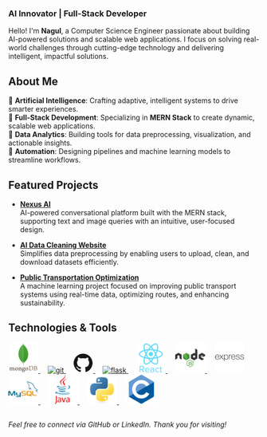 ### **AI Innovator | Full-Stack Developer**  

Hello! I'm **Nagul**, a Computer Science Engineer passionate about building AI-powered solutions and scalable web applications. I focus on solving real-world challenges through cutting-edge technology and delivering intelligent, impactful solutions.

## **About Me**  

🔹 **Artificial Intelligence**: Crafting adaptive, intelligent systems to drive smarter experiences.  
🔹 **Full-Stack Development**: Specializing in **MERN Stack** to create dynamic, scalable web applications.  
🔹 **Data Analytics**: Building tools for data preprocessing, visualization, and actionable insights.  
🔹 **Automation**: Designing pipelines and machine learning models to streamline workflows.  

## **Featured Projects**  

- **[Nexus AI](https://github.com/Nagul71/Nexus-AI)**  
  AI-powered conversational platform built with the MERN stack, supporting text and image queries with an intuitive, user-focused design.

- **[AI Data Cleaning Website](https://github.com/Nagul71/AI-data-Cleaning-Website)**  
  Simplifies data preprocessing by enabling users to upload, clean, and download datasets efficiently.

- **[Public Transportation Optimization](https://github.com/NAVEENKUMAR4325/IBM-Z-Datathon---ML-model-for-Transportation)**  
  A machine learning project focused on improving public transport systems using real-time data, optimizing routes, and enhancing sustainability.
  
## **Technologies & Tools**  
<p align="left">
  <a href="https://www.mongodb.com/" target="_blank" rel="noreferrer noopener" style="margin-right: 15px;">
    <img src="https://raw.githubusercontent.com/devicons/devicon/master/icons/mongodb/mongodb-original-wordmark.svg" alt="mongodb" width="60" height="60" />
  </a>
  <a href="https://git-scm.com/" target="_blank" rel="noreferrer noopener" style="margin-right: 15px;">
    <img src="https://www.vectorlogo.zone/logos/git-scm/git-scm-icon.svg" alt="git" width="60" height="60" />
  </a>
  <a href="https://github.com/" target="_blank" rel="noreferrer noopener" style="margin-right: 15px;">
    <img src="https://raw.githubusercontent.com/devicons/devicon/master/icons/github/github-original.svg" alt="github" width="40" height="40" />
  </a>
  <a href="https://flask.palletsprojects.com/en/stable/" target="_blank" rel="noreferrer noopener" style="margin-right: 15px;">
    <img src="https://img.icons8.com/?size=100&id=MHcMYTljfKOr&format=png&color=000000" alt="flask" width="60" height="60" />
  </a>
  <a href="https://reactjs.org/" target="_blank" rel="noreferrer noopener" style="margin-right: 15px;">
    <img src="https://raw.githubusercontent.com/devicons/devicon/master/icons/react/react-original-wordmark.svg" alt="react" width="60" height="60" />
  </a>
  <a href="https://nodejs.org/" target="_blank" rel="noreferrer noopener" style="margin-right: 15px;">
    <img src="https://raw.githubusercontent.com/devicons/devicon/master/icons/nodejs/nodejs-original-wordmark.svg" alt="nodejs" width="60" height="60" />
  </a>
  <a href="https://expressjs.com/" target="_blank" rel="noreferrer noopener" style="margin-right: 15px;">
    <img src="https://raw.githubusercontent.com/devicons/devicon/master/icons/express/express-original-wordmark.svg" alt="express" width="60" height="60" />
  </a>
  <a href="https://www.mysql.com/" target="_blank" rel="noreferrer noopener" style="margin-right: 15px;">
    <img src="https://raw.githubusercontent.com/devicons/devicon/master/icons/mysql/mysql-original-wordmark.svg" alt="mysql" width="60" height="60" />
  </a>
  <a href="https://www.java.com/" target="_blank" rel="noreferrer noopener" style="margin-right: 15px;">
    <img src="https://raw.githubusercontent.com/devicons/devicon/master/icons/java/java-original-wordmark.svg" alt="java" width="60" height="60" />
  </a>
  <a href="https://www.python.org" target="_blank" rel="noreferrer noopener" style="margin-right: 15px;">
    <img src="https://raw.githubusercontent.com/devicons/devicon/master/icons/python/python-original.svg" alt="python" width="60" height="60" />
  </a>
  <a href="https://www.cprogramming.com/" target="_blank" rel="noreferrer noopener" style="margin-right: 15px;">
    <img src="https://raw.githubusercontent.com/devicons/devicon/master/icons/c/c-original.svg" alt="c" width="60" height="60" />
  </a>
</p>

##

*Feel free to connect via GitHub or LinkedIn. Thank you for visiting!*

